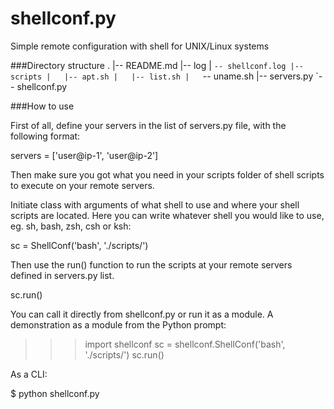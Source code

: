 shellconf.py
============

Simple remote configuration with shell for UNIX/Linux systems

###Directory structure
  .
  |-- README.md
  |-- log
  |   `-- shellconf.log
  |-- scripts
  |   |-- apt.sh
  |   |-- list.sh
  |   `-- uname.sh
  |-- servers.py
  `-- shellconf.py
  
###How to use

First of all, define your servers in the list of servers.py file, with the following format:

  servers = ['user@ip-1', 'user@ip-2']
  
Then make sure you got what you need in your scripts folder of shell scripts to execute on your remote servers.

Initiate class with arguments of what shell to use and where your shell scripts are located. Here you can write whatever shell you would like to use, eg. sh, bash, zsh, csh or ksh:

  sc = ShellConf('bash', './scripts/')
  
Then use the run() function to run the scripts at your remote servers defined in servers.py list.

  sc.run()
  
You can call it directly from shellconf.py or run it as a module. A demonstration as a module from the Python prompt:

  >>> import shellconf
  >>> sc = shellconf.ShellConf('bash', './scripts/')
  >>> sc.run()
  
As a CLI:
  
  $ python shellconf.py
